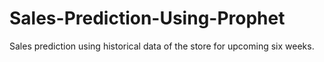 # Sales-Prediction-Using-Prophet
Sales prediction using historical data of the store for upcoming six weeks.
